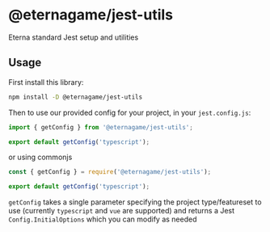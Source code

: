 # @eternagame/jest-utils

Eterna standard Jest setup and utilities

## Usage

First install this library:
```sh
npm install -D @eternagame/jest-utils
```

Then to use our provided config for your project, in your `jest.config.js`:

```js
import { getConfig } from '@eternagame/jest-utils';

export default getConfig('typescript');
```

or using commonjs

```js
const { getConfig } = require('@eternagame/jest-utils');

export default getConfig('typescript');
```

`getConfig` takes a single parameter specifying the project type/featureset to use (currently
`typescript` and `vue` are supported) and returns a Jest `Config.InitialOptions` which you can
modify as needed
